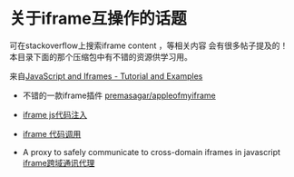 关于iframe互操作的话题
================

可在stackoverflow上搜索iframe content ，等相关内容 会有很多帖子提及的！
本目录下面的那个压缩包中有不错的资源供学习用。

来自[JavaScript and Iframes - Tutorial and Examples](http://www.dyn-web.com/tutorials/iframes/)



- 不错的一款iframe插件
[premasagar/appleofmyiframe](https://github.com/premasagar/appleofmyiframe)

- [iframe js代码注入](https://stackoverflow.com/questions/16194398/inject-a-javascript-function-into-an-iframe)
- [iframe 代码调用](https://stackoverflow.com/questions/251420/invoking-javascript-code-in-an-iframe-from-the-parent-page?rq=1)

- A proxy to safely communicate to cross-domain iframes in javascript
[iframe跨域通讯代理](https://github.com/ternarylabs/porthole)